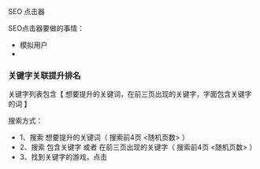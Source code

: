 SEO 点击器



SEO点击器要做的事情：

- 模拟用户
- 



### 关键字关联提升排名

关键字列表包含【 想要提升的关键词，在前三页出现的关键字，字面包含关键字的词 】

搜索方式：
- 1、搜索 想要提升的关键词（ 搜索前4页 <随机页数> ）
- 2、搜索 包含关键字 或者 在前三页出现的关键字（ 搜索前4页 <随机页数> ）
- 3、找到关键字的游戏，点击

